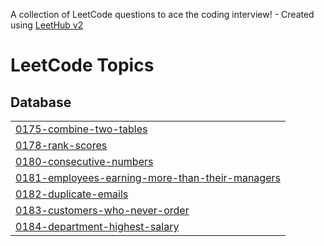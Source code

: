 A collection of LeetCode questions to ace the coding interview! - Created using [LeetHub v2](https://github.com/arunbhardwaj/LeetHub-2.0)
<!---LeetCode Topics Start-->
# LeetCode Topics
## Database
|  |
| ------- |
| [0175-combine-two-tables](https://github.com/gitvictorvats/Leetcode/tree/master/0175-combine-two-tables) |
| [0178-rank-scores](https://github.com/gitvictorvats/Leetcode/tree/master/0178-rank-scores) |
| [0180-consecutive-numbers](https://github.com/gitvictorvats/Leetcode/tree/master/0180-consecutive-numbers) |
| [0181-employees-earning-more-than-their-managers](https://github.com/gitvictorvats/Leetcode/tree/master/0181-employees-earning-more-than-their-managers) |
| [0182-duplicate-emails](https://github.com/gitvictorvats/Leetcode/tree/master/0182-duplicate-emails) |
| [0183-customers-who-never-order](https://github.com/gitvictorvats/Leetcode/tree/master/0183-customers-who-never-order) |
| [0184-department-highest-salary](https://github.com/gitvictorvats/Leetcode/tree/master/0184-department-highest-salary) |
<!---LeetCode Topics End-->